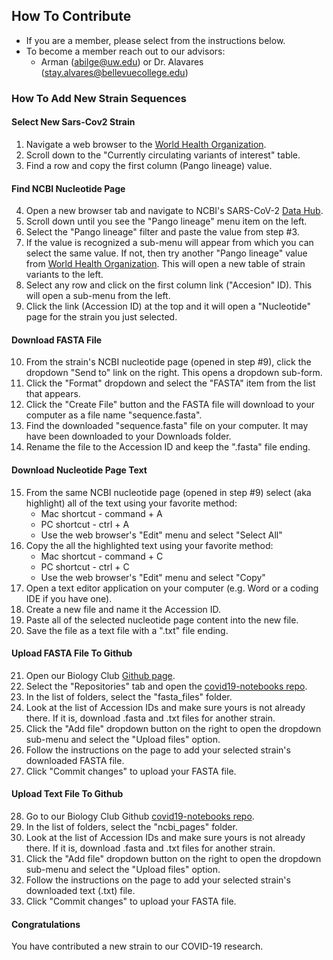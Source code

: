 ## How To Contribute

- If you are a member, please select from the instructions below.
- To become a member reach out to our advisors:
  - Arman (abilge@uw.edu) or Dr. Alavares (stay.alvares@bellevuecollege.edu)

### How To Add New Strain Sequences

#### Select New Sars-Cov2 Strain
1. Navigate a web browser to the [World Health Organization](https://www.who.int/activities/tracking-SARS-CoV-2-variants).
2. Scroll down to the "Currently circulating variants of interest" table.
3. Find a row and copy the first column (Pango lineage) value.

#### Find NCBI Nucleotide Page
4. Open a new browser tab and navigate to NCBI's SARS-CoV-2 [Data Hub](https://www.ncbi.nlm.nih.gov/labs/virus/vssi/#/virus?SeqType_s=Nucleotide&VirusLineage_ss=Severe%20acute%20respiratory%20syndrome%20coronavirus%202,%20taxid:2697049).
5. Scroll down until you see the "Pango lineage" menu item on the left.
6. Select the "Pango lineage" filter and paste the value from step #3.
7. If the value is recognized a sub-menu will appear from which you can select the same value. If not, then try another "Pango lineage" value from [World Health Organization](https://www.who.int/activities/tracking-SARS-CoV-2-variants). This will open a new table of strain variants to the left.
8. Select any row and click on the first column link ("Accesion" ID). This will open a sub-menu from the left.
9. Click the link (Accession ID) at the top and it will open a "Nucleotide" page for the strain you just selected.

#### Download FASTA File
10. From the strain's NCBI nucleotide page (opened in step #9), click the dropdown "Send to" link on the right. This opens a dropdown sub-form.
11. Click the "Format" dropdown and select the "FASTA" item from the list that appears.
12. Click the "Create File" button and the FASTA file will download to your computer as a file name "sequence.fasta".
13. Find the downloaded "sequence.fasta" file on your computer. It may have been downloaded to your Downloads folder.
14. Rename the file to the Accession ID and keep the ".fasta" file ending.

#### Download Nucleotide Page Text
15. From the same NCBI nucleotide page (opened in step #9) select (aka highlight) all of the text using your favorite method:
    - Mac shortcut - command + A
    - PC shortcut - ctrl + A
    - Use the web browser's "Edit" menu and select "Select All"
16. Copy the all the highlighted text using your favorite method:
    - Mac shortcut - command + C
    - PC shortcut - ctrl + C
    - Use the web browser's "Edit" menu and select "Copy"
17. Open a text editor application on your computer (e.g. Word or a coding IDE if you have one).
18. Create a new file and name it the Accession ID.
19. Paste all of the selected nucleotide page content into the new file.
20. Save the file as a text file with a ".txt" file ending.

#### Upload FASTA File To Github
21. Open our Biology Club [Github page](https://github.com/bcbioclub).
22. Select the "Repositories" tab and open the [covid19-notebooks repo](https://github.com/bcbioclub/covid19-notebooks).
23. In the list of folders, select the "fasta_files" folder.
24. Look at the list of Accession IDs and make sure yours is not already there. If it is, download .fasta and .txt files for another strain.
25. Click the "Add file" dropdown button on the right to open the dropdown sub-menu and select the "Upload files" option.
26. Follow the instructions on the page to add your selected strain's downloaded FASTA file.
27. Click "Commit changes" to upload your FASTA file.

#### Upload Text File To Github
28. Go to our Biology Club Github [covid19-notebooks repo](https://github.com/bcbioclub/covid19-notebooks).
29. In the list of folders, select the "ncbi_pages" folder.
30. Look at the list of Accession IDs and make sure yours is not already there. If it is, download .fasta and .txt files for another strain.
31. Click the "Add file" dropdown button on the right to open the dropdown sub-menu and select the "Upload files" option.
32. Follow the instructions on the page to add your selected strain's downloaded text (.txt) file.
33. Click "Commit changes" to upload your FASTA file.

#### Congratulations
You have contributed a new strain to our COVID-19 research.



